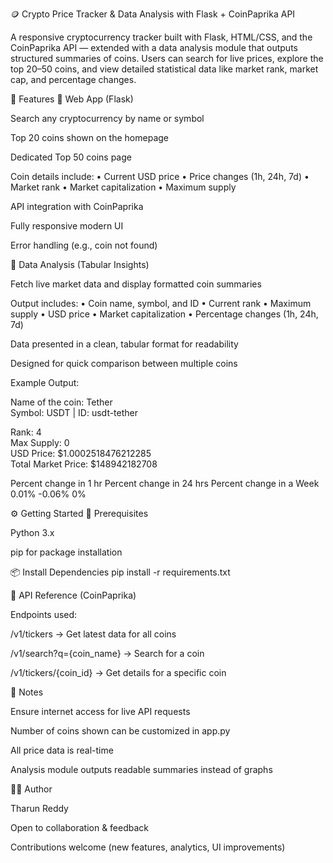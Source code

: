 🪙 Crypto Price Tracker & Data Analysis with Flask + CoinPaprika API

A responsive cryptocurrency tracker built with Flask, HTML/CSS, and the CoinPaprika API — extended with a data analysis module that outputs structured summaries of coins.
Users can search for live prices, explore the top 20–50 coins, and view detailed statistical data like market rank, market cap, and percentage changes.

🚀 Features
🔹 Web App (Flask)

Search any cryptocurrency by name or symbol

Top 20 coins shown on the homepage

Dedicated Top 50 coins page

Coin details include:
• Current USD price
• Price changes (1h, 24h, 7d)
• Market rank
• Market capitalization
• Maximum supply

API integration with CoinPaprika

Fully responsive modern UI

Error handling (e.g., coin not found)

🔹 Data Analysis (Tabular Insights)

Fetch live market data and display formatted coin summaries

Output includes:
• Coin name, symbol, and ID
• Current rank
• Maximum supply
• USD price
• Market capitalization
• Percentage changes (1h, 24h, 7d)

Data presented in a clean, tabular format for readability

Designed for quick comparison between multiple coins

Example Output:

Name of the coin: Tether  
Symbol: USDT | ID: usdt-tether  

Rank: 4  
Max Supply: 0  
USD Price: $1.0002518476212285  
Total Market Price: $148942182708  

Percent change in 1 hr    Percent change in 24 hrs    Percent change in a Week  
0.01%                     -0.06%                      0%  

⚙️ Getting Started
🔧 Prerequisites

Python 3.x

pip for package installation

📦 Install Dependencies
pip install -r requirements.txt

📡 API Reference (CoinPaprika)

Endpoints used:

/v1/tickers → Get latest data for all coins

/v1/search?q={coin_name} → Search for a coin

/v1/tickers/{coin_id} → Get details for a specific coin

📝 Notes

Ensure internet access for live API requests

Number of coins shown can be customized in app.py

All price data is real-time

Analysis module outputs readable summaries instead of graphs

👨‍💻 Author

Tharun Reddy

Open to collaboration & feedback

Contributions welcome (new features, analytics, UI improvements)